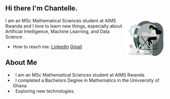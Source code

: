 ## Hi there I'm Chantelle.
<img width="25%" align="right" alt="Github"
src="https://github.com/ChantelleAA/ChantelleAA/blob/main/94528-programmer.gif" />
I am an MSc Mathematical Sciences student at AIMS Rwanda and I  love to learn new things, especially about Artificial Intelligence, Machine Learning, and Data Science . 
- How to reach me: [Linkedin](linkedin.com/in/chantelle-amoako-atta-4791671b9/) [Gmail](chantelle.amoako-atta@aims.ac.rw)
<img src="https://komarev.com/ghpvc/?username=gpy1234&style=flat-square&color=blue"
alt=""/>
## About Me
- &nbsp; I am an MSc Mathematical Sciences student at AIMS Rwanda. 
- &nbsp; I completed a Bachelors Degree in Mathematics in the Univsersity of Ghana
- &nbsp; Exploring new technologies.
<!--
